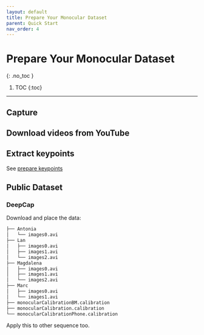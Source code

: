 ```yaml
---
layout: default
title: Prepare Your Monocular Dataset
parent: Quick Start
nav_order: 4
---
```


# Prepare Your Monocular Dataset
{: .no_toc }

1. TOC
{:toc}
---

## Capture

## Download videos from YouTube


## Extract keypoints

See [prepare keypoints](./keypoints.md#extract-keypoints)


## Public Dataset

### DeepCap

Download and place the data:

```bash
├── Antonia
│   └── images0.avi
├── Lan
│   ├── images0.avi
│   ├── images1.avi
│   └── images2.avi
├── Magdalena
│   ├── images0.avi
│   ├── images1.avi
│   └── images2.avi
├── Marc
│   ├── images0.avi
│   └── images1.avi
├── monocularCalibrationBM.calibration
├── monocularCalibration.calibration
└── monocularCalibrationPhone.calibration
```

Apply this to other sequence too.